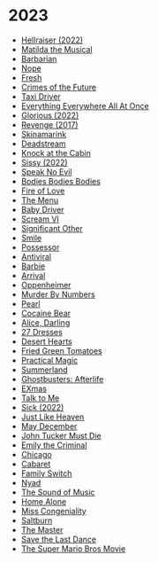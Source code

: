 # 2023

* [Hellraiser (2022)](https://www.imdb.com/title/tt0887261/)
* [Matilda the Musical](https://www.imdb.com/title/tt3447590/)
* [Barbarian](https://www.imdb.com/title/tt15791034/)
* [Nope](https://www.imdb.com/title/tt10954984/)
* [Fresh](https://www.imdb.com/title/tt13403046)
* [Crimes of the Future](https://www.imdb.com/title/tt14549466)
* [Taxi Driver](https://www.imdb.com/title/tt0075314/)
* [Everything Everywhere All At Once](https://www.imdb.com/title/tt6710474/)
* [Glorious (2022)](https://www.imdb.com/title/tt12724306)
* [Revenge (2017)](https://www.imdb.com/title/tt6738136/)
* [Skinamarink](https://www.imdb.com/title/tt21307994/)
* [Deadstream](https://www.imdb.com/title/tt12788488)
* [Knock at the Cabin](https://www.imdb.com/title/tt15679400/)
* [Sissy (2022)](https://www.imdb.com/title/tt9602472/)
* [Speak No Evil](https://www.imdb.com/title/tt14253846)
* [Bodies Bodies Bodies](https://m.imdb.com/title/tt8110652/)
* [Fire of Love](https://m.imdb.com/title/tt16227014/)
* [The Menu](https://www.imdb.com/title/tt9764362/)
* [Baby Driver](https://www.imdb.com/title/tt3890160/)
* [Scream VI](https://www.imdb.com/title/tt17663992/)
* [Significant Other](https://www.imdb.com/title/tt15353964)
* [Smile](https://www.imdb.com/title/tt15474916/)
* [Possessor](https://www.imdb.com/title/tt5918982/)
* [Antiviral](https://www.imdb.com/title/tt2099556)
* [Barbie](https://www.imdb.com/title/tt1517268/)
* [Arrival](https://www.imdb.com/title/tt2543164/)
* [Oppenheimer](https://www.imdb.com/title/tt15398776/)
* [Murder By Numbers](https://www.imdb.com/title/tt0264935/)
* [Pearl](https://www.imdb.com/title/tt18925334/)
* [Cocaine Bear](https://www.imdb.com/title/tt14209916/)
* [Alice, Darling](https://www.imdb.com/title/tt11687104/)
* [27 Dresses](https://www.imdb.com/title/tt0988595/)
* [Desert Hearts](https://www.imdb.com/title/tt0089015/)
* [Fried Green Tomatoes](https://www.imdb.com/title/tt0101921/)
* [Practical Magic](https://www.imdb.com/title/tt0120791/)
* [Summerland](https://www.imdb.com/title/tt6841122/)
* [Ghostbusters: Afterlife](https://www.imdb.com/title/tt4513678/)
* [EXmas](https://www.imdb.com/title/tt29536228/)
* [Talk to Me](https://www.imdb.com/title/tt10638522/)
* [Sick (2022)](https://www.imdb.com/title/tt14642626/)
* [Just Like Heaven](https://www.imdb.com/title/tt0425123/)&#x20;
* [May December ](https://www.imdb.com/title/tt13651794/)
* [John Tucker Must Die ](https://www.imdb.com/title/tt0455967/)
* [Emily the Criminal ](https://www.imdb.com/title/tt15255876/)
* [Chicago](https://www.imdb.com/title/tt0299658/)&#x20;
* [Cabaret](https://www.imdb.com/title/tt0068327/)&#x20;
* [Family Switch](https://www.imdb.com/title/tt14227048/)&#x20;
* [Nyad](https://www.imdb.com/title/tt5302918/)&#x20;
* [The Sound of Music](https://www.imdb.com/title/tt0059742/)&#x20;
* [Home Alone ](https://www.imdb.com/title/tt0099785/)
* [Miss Congeniality ](https://www.imdb.com/title/tt0212346/)
* [Saltburn](https://www.imdb.com/title/tt17351924)&#x20;
* [The Master ](https://www.imdb.com/title/tt1560747/)
* [Save the Last Dance](https://www.imdb.com/title/tt0206275/)&#x20;
* [The Super Mario Bros Movie](https://www.imdb.com/title/tt6718170/)
